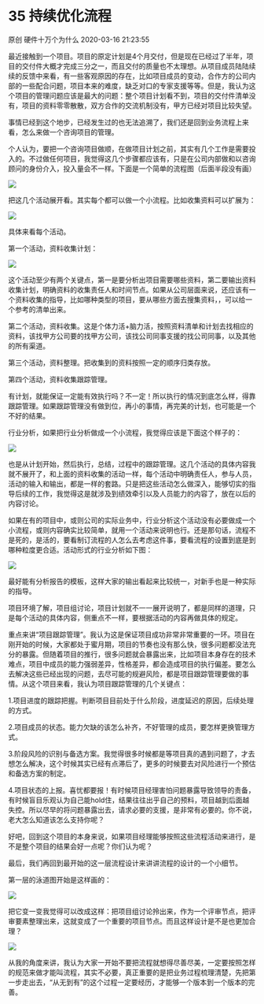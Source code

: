 35 持续优化流程
=======================

原创 硬件十万个为什么 2020-03-16 21:23:55

最近接触到一个项目。项目的原定计划是4个月交付，但是现在已经过了半年，项目的交付件大概才完成三分之一，而且交付的质量也不太理想。从项目成员陆陆续续的反馈中来看，有一些客观原因的存在，比如项目成员的变动，合作方的公司内部的一些配合问题，项目本来的难度，缺乏对口的专家支援等等。但是，我认为这个项目的管理问题应该是最大的问题：整个项目计划看不到，项目的交付件清单没有，项目的资料零零散散，双方合作的交流机制没有，甲方已经对项目比较失望。

事情已经到这个地步，已经发生过的也无法追溯了，我们还是回到业务流程上来看，怎么来做一个咨询项目的管理。

个人认为，要把一个咨询项目做顺，在做项目计划之前，其实有几个工作是需要投入的。不过做任何项目，我觉得这几个步骤都应该有，只是在公司内部做和以咨询顾问的身份介入，投入量会不一样。下面是一个简单的流程图（后面半段没有画）

![](http://p9.pstatp.com/large/pgc-image/64f99298e0bd42f6af3506a4d627c42f)

把这几个活动展开看。其实每个都可以做一个小流程。比如收集资料可以扩展为：

![](http://p1.pstatp.com/large/pgc-image/e12e588939b6446cbcb0fa6459fdcc56)

具体来看每个活动。

第一个活动，资料收集计划：

![](http://p9.pstatp.com/large/pgc-image/282009a074cc43fd8f861fc3ec7e0bdd)

这个活动至少有两个关键点，第一是要分析出项目需要哪些资料，第二要输出资料收集计划，明确资料的收集责任人和时间节点。如果从公司层面来说，还应该有一个资料收集的指导，比如哪种类型的项目，要从哪些方面去搜集资料，，可以给一个参考的清单出来。

第二个活动，资料收集。这是个体力活+脑力活，按照资料清单和计划去找相应的资料，该找甲方公司要的找甲方公司，该找公司同事支援的找公司同事，以及其他的所有渠道。

第三个活动，资料整理。把收集到的资料按照一定的顺序归类存放。

第四个活动，资料收集跟踪管理。

有计划，就能保证一定能有效执行吗？不一定！所以执行的情况到底怎么样，得靠跟踪管理。如果跟踪管理没有做到位，再小的事情，再完美的计划，也可能是一个不好的结果。

行业分析，如果把行业分析做成一个小流程，我觉得应该是下面这个样子的：

![](http://p3.pstatp.com/large/pgc-image/6855a15384b346b296bc0602f33caefd)

也是从计划开始，然后执行，总结，过程中的跟踪管理。这几个活动的具体内容我就不展开了，和上面的资料收集的活动一样，每个活动中明确责任人，参与人员，活动的输入和输出，都是一样的套路。只是把这些活动怎么做深入，能够切实的指导后续的工作，我觉得这是就涉及到绩效牵引以及人员能力的内容了，放在以后的内容讨论。

如果在有的项目中，或则公司的实际业务中，行业分析这个活动没有必要做成一个小流程，或则内容确实比较简单，就用一个活动来说明也行。还是那句话，流程不是死的，是活的，要看制订流程的人怎么去考虑这件事，要看流程的设置到底是到哪种粒度更合适。活动形式的行业分析如下图：

![](http://p1.pstatp.com/large/pgc-image/fe1930c12510469c8f1d787abf237bf3)

最好能有分析报告的模板，这样大家的输出看起来比较统一，对新手也是一种实际的指导。

项目环境了解，项目组讨论，项目计划就不一一展开说明了，都是同样的道理，只是每个活动的具体内容，侧重点不一样，要根据活动的内容再做具体的规定。

重点来讲“项目跟踪管理”。我认为这是保证项目成功非常非常重要的一环。项目在刚开始的时候，大家都处于蜜月期，项目的节奏也没有那么快，很多问题都没法充分的暴露。但随着项目的推行，很多问题就会暴露出来，比如项目本身存在的技术难点，项目中成员的能力强弱差异，性格差异，都会造成项目的执行偏差。要怎么去解决这些已经出现的问题，去尽可能的规避风险，都是项目跟踪管理要做的事情。从这个项目来看，我认为项目跟踪管理的几个关键点：

1.项目进度的跟踪把握。判断项目目前处于什么阶段，进度延迟的原因，后续处理的方式。

2.项目成员的状态。能力欠缺的该怎么补齐，不好管理的成员，要怎样更换管理方式。

3.阶段风险的识别与备选方案。我觉得很多时候都是等项目真的遇到问题了，才去想怎么解决，这个时候其实已经有点滞后了，更多的时候要去对风险进行一个预估和备选方案的制定。

4.项目状态的上报。喜忧都要报！有时候项目经理害怕问题暴露导致领导的责备，有时候盲目乐观认为自己能hold住，结果往往出乎自己的预料，项目越到后面越失控。所以尽早的将问题暴露出去，请求必要的支援，是非常有必要的。你不说，老大怎么知道该怎么支持你呢？

好吧，回到这个项目的本身来说，如果项目经理能够按照这些流程活动来进行，是不是整个项目的结果会好一点呢？你们认为呢？

最后，我们再回到最开始的这一层流程设计来讲讲流程的设计的一个小细节。

第一层的泳道图开始是这样画的：

![](http://p9.pstatp.com/large/pgc-image/64f99298e0bd42f6af3506a4d627c42f)

把它变一变我觉得可以改成这样：把项目组讨论拎出来，作为一个评审节点，把评审要素整理出来，这就变成了一个重要的项目节点。而且这样设计是不是也更加合理？

![](http://p1.pstatp.com/large/pgc-image/109b3b20d093402c9a5db6d552b79f38)

从我的角度来讲，我认为大家一开始不要把流程就想得尽善尽美，一定要按照怎样的规范来做才能叫流程，其实不必要，真正重要的是把业务过程梳理清楚，先把第一步走出去，“从无到有”的这个过程一定要经历，才能够一个版本到一个版本的完善。
